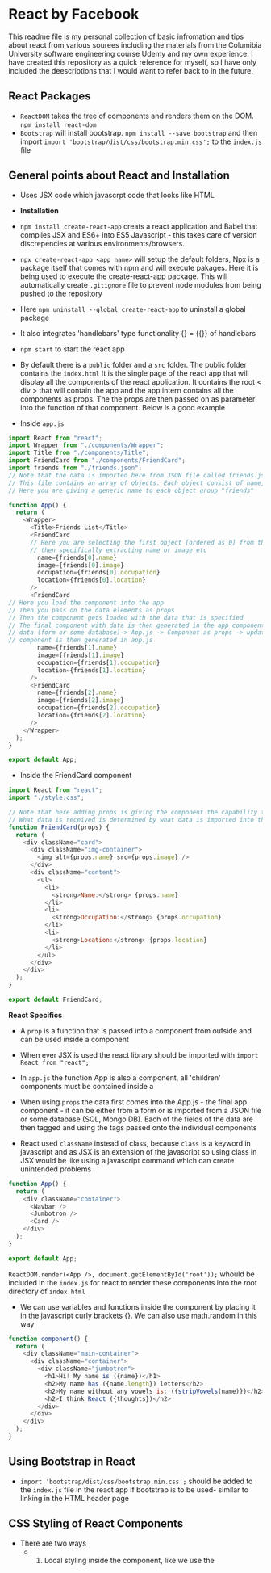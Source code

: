 # React by Facebook

This readme file is my personal collection of basic infromation and tips about react from various sourees including the materials from the Columibia University software engineering course Udemy and my own experience. I have created this repository as a quick reference for myself, so I have only included the deescriptions that I would want to refer back to in the future. 

## React Packages

- `ReactDOM` takes the tree of components and renders them on the DOM. `npm install react-dom`
- `Bootstrap` will install bootstrap. `npm install --save bootstrap` and then import `import 'bootstrap/dist/css/bootstrap.min.css';` to the `index.js` file


## General points about React and Installation
- Uses JSX code which javascrpt code that looks like HTML

- **Installation**

- `npm install create-react-app` creats a react application and Babel that compiles JSX and ES6+ into ES5 Javascript - this takes care of version discrepencies at various environments/browsers. 

- `npx create-react-app <app name>` will setup the default folders, Npx is a package itself that comes with npm and will execute pakages. Here it is being used to execute the create-react-app package. This will automatically create `.gitignore` file to prevent node modules from being pushed to the repository

- Here `npm uninstall --global create-react-app` to uninstall a global package

- It also integrates 'handlebars' type functionality {} = {{}} of handlebars

- `npm start` to start the react app

- By default there is a `public` folder and a `src` folder. The public folder contains the `index.html` It is the single page of the react app that will display all the components of the react application. It contains the root < div > that will contain the app and the app intern contains all the components as props. The the props are then passed on as parameter into the function of that component. Below is a good example

- Inside `app.js`

```javascript
import React from "react";
import Wrapper from "./components/Wrapper";
import Title from "./components/Title";
import FriendCard from "./components/FriendCard";
import friends from "./friends.json"; 
// Note that the data is imported here from JSON file called friends.json.
// This file contains an array of objects. Each object consist of name, image, occupation and location
// Here you are giving a generic name to each object group "friends"

function App() {
  return (
    <Wrapper>
      <Title>Friends List</Title>
      <FriendCard
      // Here you are selecting the first object [ordered as 0] from the array and 
      // then specifically extracting name or image etc
        name={friends[0].name}
        image={friends[0].image}
        occupation={friends[0].occupation}
        location={friends[0].location}
      />   
      <FriendCard
// Here you load the component into the app
// Then you pass on the data elements as props
// Then the component gets loaded with the data that is specified
// The final component with data is then generated in the app component
// data (form or some database)-> App.js -> Component as props -> updated component with data -> Final 
// component is then generated in app.js
        name={friends[1].name}
        image={friends[1].image}
        occupation={friends[1].occupation}
        location={friends[1].location}
      />
      <FriendCard
        name={friends[2].name}
        image={friends[2].image}
        occupation={friends[2].occupation}
        location={friends[2].location}
      />
    </Wrapper>
  );
}

export default App;
```

- Inside the FriendCard component

```javascript
import React from "react";
import "./style.css";

// Note that here adding props is giving the component the capability to receive data
// What data is received is determined by what data is imported into the App component
function FriendCard(props) {
  return (
    <div className="card">
      <div className="img-container">
        <img alt={props.name} src={props.image} />
      </div>
      <div className="content">
        <ul>
          <li>
            <strong>Name:</strong> {props.name}
          </li>
          <li>
            <strong>Occupation:</strong> {props.occupation}
          </li>
          <li>
            <strong>Location:</strong> {props.location}
          </li>
        </ul>
      </div>
    </div>
  );
}

export default FriendCard;
```


**React Specifics**

- A `prop` is a function that is passed into a component from outside and can be used inside a component

- When ever JSX is used the react library should be imported with `import React from "react";`

- In `app.js` the function App is also a component, all 'children' components must be contained inside a <div>

- When using `props` the data first comes into the App.js - the final app component - it can be either from a form or is imported from a JSON file or some database (SQL, Mongo DB). Each of the fields of the data are then tagged and using the tags passed onto the individual components


- React used `className` instead of class, because `class` is a keyword in javascript and as JSX is an extension of the javascript so using class in JSX would be like using a javascript command which can create unintended problems

```javascript
function App() {
  return (
    <div className="container">
      <Navbar />
      <Jumbotron />
      <Card />
    </div>
  );
}

export default App;
```

`ReactDOM.render(<App />, document.getElementById('root'));` whould be included in the `index.js` for react to render these components into the root directory of `index.html`

- We can use variables and functions inside the component by placing it in the javascript curly brackets {}. We can also use math.random in this way

```javascript
function component() {
  return (
    <div className="main-container">
      <div className="container">
        <div className="jumbotron">
          <h1>Hi! My name is ({name})</h1>
          <h2>My name has ({name.length}) letters</h2>
          <h2>My name without any vowels is: ({stripVowels(name)})</h2>
          <h2>I think React ({thoughts})</h2>
        </div>
      </div>
    </div>
  );
}
```

## Using Bootstrap in React

- `import 'bootstrap/dist/css/bootstrap.min.css';` should be added to the `index.js` file in the react app if bootstrap is to be used- similar to linking in the HTML header page


## CSS Styling of React Components

- There are two ways
    - 1) Local styling inside the component, like we use the <style><style> method in html for styling a local page and then invoking them inside the <div>
    - 2) Creating a new styles folder and then creating new css files inside the folder specific to components such as navbar or jumbotron. Then the css classes can be invoked inside the components as "className=xyz" inside the component <div> See examples below
    - You can also use both these methods together. For instance you can use style before class name to change any background in the standard section class

```javascript

// Local styling inside the component

import React from "react";

// Note that here the styles is an object. 
// Unlike HTML where you can invoke style as string, in react it must be an object

const styles = {
  card: {
    margin: 20,
    background: "#e8eaf6"
  },
  heading: {
    background: "#3f51b5",
    minHeight: 50,
    lineHeight: 3.5,
    fontSize: "1.2rem",
    color: "white",
    padding: "0 20px"
  },
  content: {
    padding: 20
  }
};


function Card() {
  return (
      // Note the difference, styles.card is object oriented programming
    <div style={styles.card}>
      <div style={styles.heading}>Lorem ipsum dolor</div>
      <div style={styles.content}>
        "example text"
      </div>
    </div>
  );
}

export default Card;

```
- Importing CSS classes inside the react components from css files in the styles folder

```javascript

import React from "react";
import "../styles/Header.css";

function Header() {
  return (
    <header className="header">
      <h1>Home</h1>
    </header>
  );
}

export default Header;
```

- The corresponding CSS file in style folder
```css
.header {
  background: #f9b713;
  height: 200px;
}

.header h1 {
  margin: 0;
  padding-top: 75px;
  text-align: center;
  color: white;
  font-size: 3rem;
}
```

- Using both Style and ClassName together

```javascript
import React from "react";
// Note the section file imported form the styles folder to be invoked inside the component
import "../styles/Section.css";


const styles = {
  sectionStyles: {
    background: "orange"
  }
};

// The section component code
function Section() {
  return (
    <section style={styles.sectionStyles} className="section">
      <h2>Example Heading</h2>
      <p>
        Example text
      </p>
      
    </section>
  );
}

export default Section;
```

- Some basic code for index.css
```css
* {
  box-sizing: border-box;
  font-family: sans-serif;
}

html, body, #root {
  padding: 0;
  margin: 0;
  height: 100%;
}
```